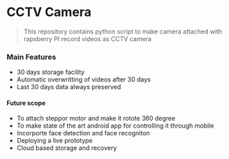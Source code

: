 # CCTV Camera

> This repository contains python script to make camera attached with rapsberry PI record videos as CCTV camera

### Main Features
  - 30 days storage facility
  - Automatic overwritting of videos after 30 days 
  - Last 30 days data always preserved

#### Future scope
- To attach steppor motor and make it rotote 360 degree
- To make state of the art android app for controlling it through mobile
- Incorporte face detection and face recogniton
- Deploying a live prototype
- Cloud based storage and recovery
 

